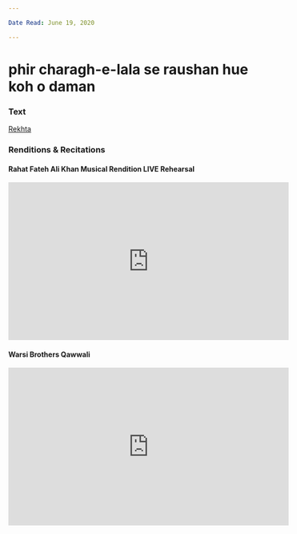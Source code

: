 ```yaml
---

Date Read: June 19, 2020

---
```


# phir charagh-e-lala se raushan hue koh o daman

### Text
[Rekhta](https://www.rekhta.org/ghazals/phir-charaag-e-laala-se-raushan-hue-koh-o-daman-allama-iqbal-ghazals-3)

### Renditions & Recitations

#### Rahat Fateh Ali Khan Musical Rendition LIVE Rehearsal

<iframe width="560" height="315" src="https://www.youtube.com/embed/NdDtKW1TjHo" title="YouTube video player" frameborder="0" allow="accelerometer; autoplay; clipboard-write; encrypted-media; gyroscope; picture-in-picture" allowfullscreen></iframe>

#### Warsi Brothers Qawwali

<iframe width="560" height="315" src="https://www.youtube.com/embed/3oOQOhl-nXY" title="YouTube video player" frameborder="0" allow="accelerometer; autoplay; clipboard-write; encrypted-media; gyroscope; picture-in-picture" allowfullscreen></iframe>

